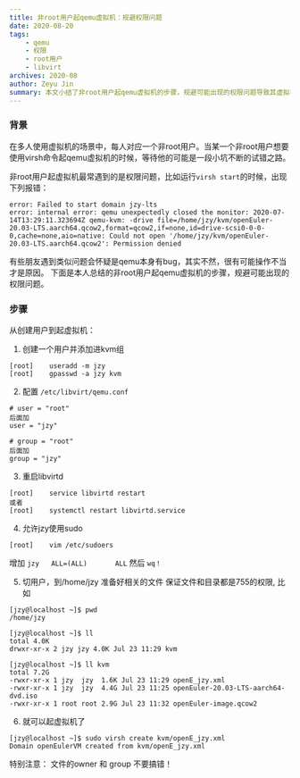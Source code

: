```yaml
---
title: 非root用户起qemu虚拟机：规避权限问题
date: 2020-08-20
tags:
    - qemu
    - 权限
    - root用户
    - libvirt
archives: 2020-08
author: Zeyu Jin
summary: 本文小结了非root用户起qemu虚拟机的步骤，规避可能出现的权限问题导致其虚拟机失败。
---
```


### 背景
在多人使用虚拟机的场景中，每人对应一个非root用户。当某一个非root用户想要使用virsh命令起qemu虚拟机的时候，等待他的可能是一段小坑不断的试错之路。

非root用户起虚拟机最常遇到的是权限问题，比如运行`virsh start`的时候，出现下列报错：
```
error: Failed to start domain jzy-lts
error: internal error: qemu unexpectedly closed the monitor: 2020-07-14T13:29:11.323694Z qemu-kvm: -drive file=/home/jzy/kvm/openEuler-20.03-LTS.aarch64.qcow2,format=qcow2,if=none,id=drive-scsi0-0-0-0,cache=none,aio=native: Could not open '/home/jzy/kvm/openEuler-20.03-LTS.aarch64.qcow2': Permission denied
```

有些朋友遇到类似问题会怀疑是qemu本身有bug，其实不然，很有可能操作不当才是原因。
下面是本人总结的非root用户起qemu虚拟机的步骤，规避可能出现的权限问题。

### 步骤

从创建用户到起虚拟机：
1. 创建一个用户并添加进kvm组
```
[root]    useradd -m jzy
[root]	  gpasswd -a jzy kvm
```
2. 配置 `/etc/libvirt/qemu.conf`
```
# user = "root"
后面加
user = "jzy"
```
```
# group = "root"
后面加
group = "jzy"
```
3. 重启libvirtd
```
[root]    service libvirtd restart
或者
[root]    systemctl restart libvirtd.service
```
4. 允许jzy使用sudo
```
[root]    vim /etc/sudoers
```
增加 `jzy   ALL=(ALL)       ALL`
然后 `wq！`

5. 切用户，到/home/jzy 准备好相关的文件
保证文件和目录都是755的权限, 比如
```
[jzy@localhost ~]$ pwd
/home/jzy

[jzy@localhost ~]$ ll
total 4.0K
drwxr-xr-x 2 jzy jzy 4.0K Jul 23 11:29 kvm

[jzy@localhost ~]$ ll kvm
total 7.2G
-rwxr-xr-x 1 jzy  jzy  1.6K Jul 23 11:29 openE_jzy.xml
-rwxr-xr-x 1 jzy  jzy  4.4G Jul 23 11:25 openEuler-20.03-LTS-aarch64-dvd.iso
-rwxr-xr-x 1 root root 2.9G Jul 23 11:32 openEuler-image.qcow2
```
6. 就可以起虚拟机了
```
[jzy@localhost ~]$ sudo virsh create kvm/openE_jzy.xml
Domain openEulerVM created from kvm/openE_jzy.xml
```

特别注意：
文件的owner 和 group 不要搞错！

